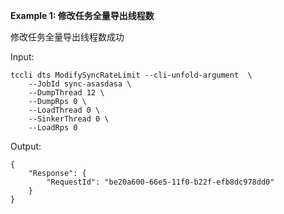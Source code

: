 **Example 1: 修改任务全量导出线程数**

修改任务全量导出线程数成功

Input: 

```
tccli dts ModifySyncRateLimit --cli-unfold-argument  \
    --JobId sync-asasdasa \
    --DumpThread 12 \
    --DumpRps 0 \
    --LoadThread 0 \
    --SinkerThread 0 \
    --LoadRps 0
```

Output: 
```
{
    "Response": {
        "RequestId": "be20a600-66e5-11f0-b22f-efb8dc978dd0"
    }
}
```

